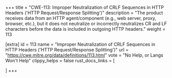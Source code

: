 +++
title = "CWE-113: Improper Neutralization of CRLF Sequences in HTTP Headers ('HTTP Request/Response Splitting')"
description	= "The product receives data from an HTTP agent/component (e.g., web server, proxy, browser, etc.), but it does not neutralize or incorrectly neutralizes CR and LF characters before the data is included in outgoing HTTP headers."
weight = 113

[extra]
id = 113
name = "Improper Neutralization of CRLF Sequences in HTTP Headers ('HTTP Request/Response Splitting')"
url = "https://cwe.mitre.org/data/definitions/113.html"
vote = "No Help, or Langs Won't Help"
clippy_helps = false
rust_docs_links = [
	
]
+++

